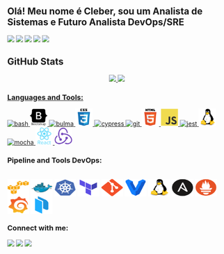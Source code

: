 ## Olá! Meu nome é Cleber, sou um Analista de Sistemas e Futuro Analista DevOps/SRE

<p>   
  <img src="http://views.whatilearened.today/views/github/cbrasantos/views.svg"/> 
  <img src="https://img.shields.io/badge/Front End-Angular-f55247"/>
  <img src="https://img.shields.io/badge/Back End-Java-f55247"/>
  <a href="https://github.com/cbrasantos/"><img src="https://img.shields.io/github/followers/cbrasantos?color=%234CC61E&label=GitHub%20Followers%20%3A"/></a>
  <a href="https://github.com/cbrasantos?tab=repositories"><img src="https://badges.frapsoft.com/os/v2/open-source.svg?v=103"/></a>
</p>

## GitHub Stats
<div align="center">
  <a href="https://github.com/cbrasantos">
  <img height="180em" src="https://github-readme-stats-sigma-five.vercel.app/api?username=cbrasantos&show_icons=true&theme=dark&include_all_commits=true&count_private=true&hide_title=true&hide=stars"/>
  <img height="180em" src="https://github-readme-stats-sigma-five.vercel.app/api/top-langs/?username=cbrasantos&layout=compact&langs_count=7&theme=dark&hide_title=true&hide=stars"/>
</div>


<h3 align="left">Languages and Tools:</h3>
<p align="left"> 
<a href="https://www.gnu.org/software/bash/" target="_blank"> <img src="https://www.vectorlogo.zone/logos/gnu_bash/gnu_bash-icon.svg" alt="bash" width="40" height="40"/> </a> 
<a href="https://getbootstrap.com" target="_blank"> <img src="https://raw.githubusercontent.com/devicons/devicon/master/icons/bootstrap/bootstrap-plain-wordmark.svg" alt="bootstrap" width="40" height="40"/> </a> 
<a href="https://bulma.io/" target="_blank"> <img src="https://raw.githubusercontent.com/gilbarbara/logos/804dc257b59e144eaca5bc6ffd16949752c6f789/logos/bulma.svg" alt="bulma" width="40" height="40"/> </a> 
<a href="https://www.w3schools.com/css/" target="_blank"> <img src="https://raw.githubusercontent.com/devicons/devicon/master/icons/css3/css3-original-wordmark.svg" alt="css3" width="40" height="40"/> </a> 
<a href="https://www.cypress.io" target="_blank"> <img src="https://raw.githubusercontent.com/simple-icons/simple-icons/6e46ec1fc23b60c8fd0d2f2ff46db82e16dbd75f/icons/cypress.svg" alt="cypress" width="40" height="40"/> </a> 
<a href="https://git-scm.com/" target="_blank"> <img src="https://www.vectorlogo.zone/logos/git-scm/git-scm-icon.svg" alt="git" width="40" height="40"/> </a> 
<a href="https://www.w3.org/html/" target="_blank"> <img src="https://raw.githubusercontent.com/devicons/devicon/master/icons/html5/html5-original-wordmark.svg" alt="html5" width="40" height="40"/> </a> 
<a href="https://developer.mozilla.org/en-US/docs/Web/JavaScript" target="_blank"> <img src="https://raw.githubusercontent.com/devicons/devicon/master/icons/javascript/javascript-original.svg" alt="javascript" width="40" height="40"/> </a> 
<a href="https://jestjs.io" target="_blank"> <img src="https://www.vectorlogo.zone/logos/jestjsio/jestjsio-icon.svg" alt="jest" width="40" height="40"/> </a> 
<a href="https://www.linux.org/" target="_blank"> <img src="https://raw.githubusercontent.com/devicons/devicon/master/icons/linux/linux-original.svg" alt="linux" width="40" height="40"/> </a> 
<a href="https://mochajs.org" target="_blank"> <img src="https://www.vectorlogo.zone/logos/mochajs/mochajs-icon.svg" alt="mocha" width="40" height="40"/> </a> 
<a href="https://reactjs.org/" target="_blank"> <img src="https://raw.githubusercontent.com/devicons/devicon/master/icons/react/react-original-wordmark.svg" alt="react" width="40" height="40"/> </a> <a href="https://redux.js.org" target="_blank"> <img src="https://raw.githubusercontent.com/devicons/devicon/master/icons/redux/redux-original.svg" alt="redux" width="40" height="40"/> </a> </p>
<h3 align="left">Pipeline and Tools DevOps:</h3>
<div style="display: inline_block"><br>
    <img align="center" alt="cleber-aws" height="40" width="50" src="https://github.com/devicons/devicon/blob/master/icons/amazonwebservices/amazonwebservices-original.svg">
    <img align="center" alt="cleber-docker" height="40" width="50" src="https://github.com/devicons/devicon/blob/master/icons/docker/docker-original.svg">
    <img align="center" alt="cleber-kubernetes" height="40" width="50" src="https://github.com/devicons/devicon/blob/master/icons/kubernetes/kubernetes-plain.svg">
    <img align="center" alt="cleber-terraform" height="40" width="50" src="https://github.com/devicons/devicon/blob/master/icons/terraform/terraform-original.svg">
    <img align="center" alt="cleber-git" height="40" width="50" src="https://github.com/devicons/devicon/blob/master/icons/git/git-original.svg">
    <img align="center" alt="cleber-vagrant" height="40" width="50" src="https://github.com/devicons/devicon/blob/master/icons/vagrant/vagrant-original.svg">
    <img align="center" alt="cleber-linux" height="40" width="50" src="https://github.com/devicons/devicon/blob/master/icons/linux/linux-original.svg">
    <img align="center" alt="cleber-ansible" height="40" width="50" src="https://github.com/devicons/devicon/blob/master/icons/ansible/ansible-original.svg">
    <img align="center" alt="cleber-prometheus" height="40" width="50" src="https://github.com/devicons/devicon/blob/master/icons/prometheus/prometheus-original.svg">
    <img align="center" alt="cleber-grafana" height="40" width="50" src="https://github.com/devicons/devicon/blob/master/icons/grafana/grafana-original.svg">
    <img align="center" alt="cleber-packer" height="40" width="50" src="https://github.com/devicons/devicon/blob/master/icons/packer/packer-original.svg">
</div>
<h3 align="left">Connect with me:</h3>
<p align="left">
 <a href="https://linkedin.com/in/cleberasantos/"><img src="https://img.icons8.com/color/48/000000/linkedin-2--v1.png" width="5.0%"/></a>
 <a href="mailto:cbr.asantos@gmail.com"> <img src="https://img.icons8.com/color/48/000000/gmail.png" width="3.5%"/></a>
 <a href="https://api.whatsapp.com/send?phone=5512988481514text=Ol%C3%A1%2C%20vim%20pelo%20seu%20GitHub%20%3A)"> <img src="https://img.icons8.com/officel/36/000000/whatsapp.png" width="3.5%"/></a>
</p>  
<br></br><br></br><br></br>


